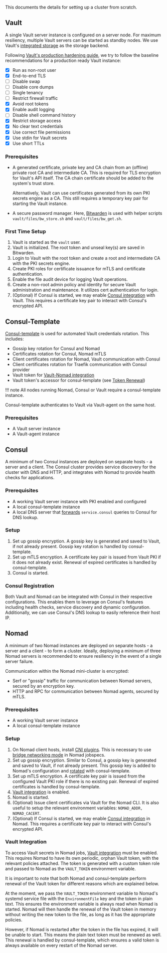 This documents the details for setting up a cluster from scratch.

## Vault

A single Vault server instance is configured on a server node. For maximum
resiliency, multiple Vault servers can be started as standby nodes. We use
Vault's [integrated
storage](https://www.vaultproject.io/docs/concepts/integrated-storage) as the
storage backend.

Following [Vault's production hardening
guide](https://learn.hashicorp.com/tutorials/vault/production-hardening?in=vault/day-one-raft),
we try to follow the baseline recommendations for a production ready Vault instance:

- [x] Run as non-root user
- [x] End-to-end TLS
- [ ] Disable swap
- [ ] Disable core dumps
- [ ] Single tenancy
- [ ] Restrict firewall traffic
- [x] Avoid root tokens
- [x] Enable audit logging
- [ ] Disable shell command history
- [x] Restrict storage access
- [x] No clear text credentials
- [x] Use correct file permissions
- [x] Use stdin for Vault secrets
- [x] Use short TTLs

### Prerequisites

- A generated certificate, private key and CA chain from an (offline) private
  root CA and intermediate CA. This is required for TLS encryption for Vault's
  API itself. The CA chain certificate should be added to the system's trust
  store.

  Alternatively, Vault can use certificates generated from its own PKI
  secrets engine as a CA. This still requires a temporary key pair for starting
  the Vault instance.

- A secure password manager. Here, [Bitwarden](https://bitwarden.com/) is used with
  helper scripts `vault/files/bw_store.sh` and `vault/files/bw_get.sh`.

### First Time Setup

1. Vault is started as the `vault` user.
2. Vault is initialized. The root token and unseal key(s) are saved in
   Bitwarden.
3. Login to Vault with the root token and create a root and intermediate CA with
   the PKI secrets engine.
4. Create PKI roles for certificate issuance for mTLS and certificate
   authentication.
5. Enable the file audit device for logging Vault operations.
6. Create a non-root admin policy and identity for secure Vault administration
   and maintenance. It utilizes cert authentication for login.
7. (Optional) If Consul is started, we may enable [Consul integration](#consul-registration) with Vault.
   This requires a certificate key pair to interact with Consul's encrypted API.

## Consul-Template

[Consul-template](https://github.com/hashicorp/consul-template) is used for automated
Vault credentials rotation. This includes:

- Gossip key rotation for Consul and Nomad
- Certificates rotation for Consul, Nomad mTLS
- Client certificates rotation for Nomad, Vault communication with Consul
- Client certificates rotation for Traefik communication with Consul provider
- Vault token for [Vault-Nomad integration](#vault-integration)
- Vault token's accessor for consul-template (see [Token Renewal](#token-renewal))

!!! note
    All nodes running Nomad, Consul or Vault require a consul-template instance.

Consul-template authenticates to Vault via Vault-agent on the same host.

### Prerequisites

- A Vault server instance
- A Vault-agent instance

## Consul

A minimum of two Consul instances are deployed on separate hosts - a server and
a client. The Consul cluster provides service discovery for the cluster with DNS
and HTTP, and integrates with Nomad to provide health checks for applications.

### Prerequisites

- A working Vault server instance with PKI enabled and configured
- A local consul-template instance
- A local DNS server that
  [forwards](https://developer.hashicorp.com/consul/tutorials/networking/dns-forwarding#dnsmasq-setup)
  `service.consul` queries to Consul for DNS lookup.

### Setup

1. Set up gossip encryption. A gossip key is generated and saved to Vault, if
   not already present. Gossip key rotation is handled by consul-template.
2. Set up mTLS encryption. A certificate key pair is issued from Vault PKI if
   it does not already exist. Renewal of expired certificates is handled by
   consul-template.
3. Consul is started.

### Consul Registration

Both Vault and Nomad can be integrated with Consul in their respective
configurations. This enables them to leverage on Consul's features including
health checks, service discovery and dynamic configuration. Additionally, we can
use Consul's DNS lookup to easily reference their host IP.

## Nomad

A minimum of two Nomad instances are deployed on separate hosts - a server and a
client - to form a cluster. Ideally, deploying a minimum of three Nomad servers
is recommended to ensure resiliency in the event of a single server failure.

Communication within the Nomad mini-cluster is encrypted:
- Serf or "gossip" traffic for communication between Nomad servers, secured by
  an encryption key.
- HTTP and RPC for communication between Nomad agents, secured by mTLS.

### Prerequisites

- A working Vault server instance
- A local consul-template instance

### Setup

1. On Nomad client hosts, install [CNI
   plugins](https://github.com/containernetworking/plugins/releases/tag/v1.0.0).
   This is necessary to use [bridge networking
   mode](https://developer.hashicorp.com/nomad/docs/job-specification/network#network-modes)
   in Nomad jobspecs.
2. Set up gossip encryption. Similar to Consul, a gossip key is generated and
   saved to Vault, if not already present. This gossip key is added to Nomad's
   configuration and
   [rotated](https://developer.hashicorp.com/consul/tutorials/vault-secure/vault-kv-consul-secure-gossip)
   with consul-template.
3. Set up mTLS encryption. A certificate key pair is issued from the configured
   Vault PKI role if there is no existing pair. Renewal of expired certificates
   is handled by consul-template.
4. [Vault integration](#vault-integration) is enabled.
5. Nomad is started.
6. (Optional) Issue client certificates via Vault for the Nomad CLI. It is also
   useful to setup the relevant environment variables: `NOMAD_ADDR,
   NOMAD_CACERT`.
7. (Optional) If Consul is started, we may enable [Consul
   integration](#consul-registration) in Nomad. This requires a certificate key
   pair to interact with Consul's encrypted API.

### Vault Integration

To access Vault secrets in Nomad jobs, [Vault
integration](https://developer.hashicorp.com/nomad/docs/integrations/vault-integration)
must be enabled. This requires Nomad to have its own periodic, orphan Vault
token, with the relevant policies attached. The token is generated with a custom
token role and passed to Nomad as the `VAULT_TOKEN` environment variable.

It is important to note that both Nomad and consul-template perform renewal of
the Vault token for different reasons which are explained below.

At the moment, we pass the `VAULT_TOKEN` environment variable to Nomad's systemd
service file with the `EnvironmentFile` key and the token in plain text. This
ensures the environment variable is always read when Nomad is started. Nomad
will then handle the renewal of the Vault token in memory without writing the
new token to the file, as long as it has the appropriate policies.

However, if Nomad is restarted after the token in the file has expired, it will
be unable to start. This means the plain text token must be renewed as well.
This renewal is handled by consul-template, which ensures a valid token is
always available on every restart of the Nomad server.
